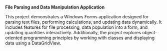 **File Parsing and Data Manipulation Application**


This project demonstrates a Windows Forms application designed for parsing text files, performing calculations, and updating data dynamically. It includes features for file processing, data population into a form, and updating quantities interactively. Additionally, the project explores object-oriented programming principles by working with classes and displaying data using a DataGridView.

